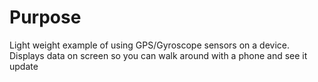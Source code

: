 # Purpose

Light weight example of using GPS/Gyroscope sensors on a device. Displays data on screen so you can walk around with a phone and see it update

